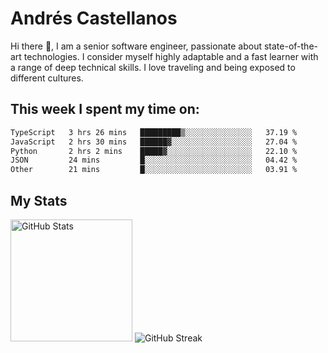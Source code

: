 # Andrés Castellanos

Hi there 👋, I am a senior software engineer, passionate about state-of-the-art technologies. I consider myself highly adaptable and a fast learner with a range of deep technical skills. I love traveling and being exposed to different cultures.

## This week I spent my time on:

<!--START_SECTION:waka-->

```txt
TypeScript   3 hrs 26 mins   █████████▒░░░░░░░░░░░░░░░   37.19 %
JavaScript   2 hrs 30 mins   ██████▓░░░░░░░░░░░░░░░░░░   27.04 %
Python       2 hrs 2 mins    █████▓░░░░░░░░░░░░░░░░░░░   22.10 %
JSON         24 mins         █░░░░░░░░░░░░░░░░░░░░░░░░   04.42 %
Other        21 mins         █░░░░░░░░░░░░░░░░░░░░░░░░   03.91 %
```

<!--END_SECTION:waka-->

## My Stats

<img height="195" src="https://github-readme-stats.vercel.app/api?username=andrescv&show_icons=true&theme=onedark&hide_border=true&card_width=495" alt="GitHub Stats" />

<img src="https://streak-stats.demolab.com?user=andrescv&theme=one-dark-pro&hide_border=true" alt="GitHub Streak" />
